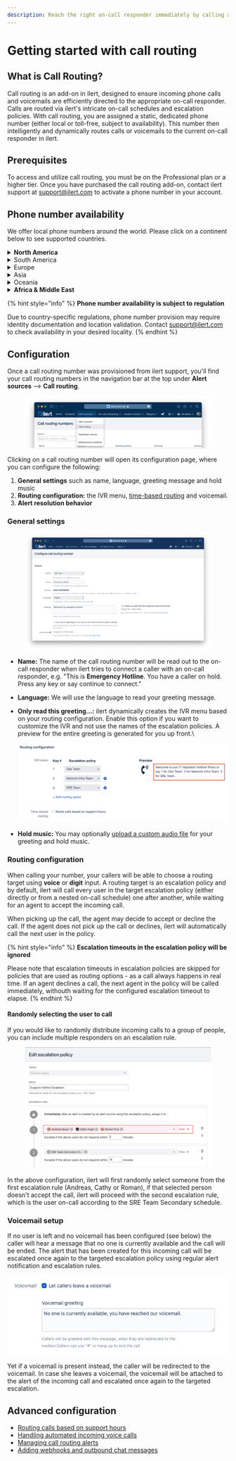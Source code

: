 ```yaml
---
description: Reach the right on-call responder immediately by calling a phone number
---
```


# Getting started with call routing

## **What is Call Routing?**

Call routing is an add-on in ilert, designed to ensure incoming phone calls and voicemails are efficiently directed to the appropriate on-call responder. Calls are routed via ilert's intricate on-call schedules and escalation policies. With call routing, you are assigned a static, dedicated phone number (either local or toll-free, subject to availability). This number then intelligently and dynamically routes calls or voicemails to the current on-call responder in ilert.

## Prerequisites

To access and utilize call routing, you must be on the Professional plan or a higher tier. Once you have purchased the call routing add-on, contact ilert support at support@ilert.com to activate a phone number in your account.

## Phone number availability

We offer local phone numbers around the world. Please click on a continent below to see  supported countries.

<details>

<summary><strong>North America</strong></summary>

* United States
* Canada
* Barbados
* Dominican Republic
* El Salvador
* Jamaica
* Mexico
* Panama
* Puerto Rico

</details>

<details>

<summary>South America</summary>

* Argentina
* Chile
* Colombia
* Ecuador
* Grenada
* Brazil

</details>

<details>

<summary>Europe</summary>

* Austria
* Bosnia and Herzegovina
* Bulgaria
* Croatia
* Cyprus
* Czech Republic&#x20;
* Estonia
* France
* Germany
* Greece
* Hungary
* Ireland
* Romania
* Slovenia
* Switzerland
* United Kingdom
* Denmark
* Finland
* Netherlands
* Poland

</details>

<details>

<summary>Asia</summary>

* Indonesia
* Israel
* Japan
* Macau
* Philippines
* Thailand

</details>

<details>

<summary>Oceania</summary>

* Australia
* New Zealand

</details>

<details>

<summary><strong>Africa &#x26; Middle East</strong></summary>

* Benin
* Ghana
* Kenya
* Mali
* Mauritius
* South Africa
* Sudan
* Tunisia
* Uganda

</details>

{% hint style="info" %}
**Phone number availability is subject to regulation**

Due to country-specific regulations, phone number provision may require identity documentation and location validation. Contact support@ilert.com to check availability in your desired locality.
{% endhint %}

## Configuration

Once a call routing number was provisioned from ilert support, you'll find your call routing numbers in the navigation bar at the top under **Alert sources** --> **Call routing**.

<figure><img src="../../.gitbook/assets/Screenshot 2023-08-10 at 13.48.38.png" alt=""><figcaption></figcaption></figure>

Clicking on a call routing number will open its configuration page, where you can configure the following:

1. **General settings** such as name, language, greeting message and hold music
2. **Routing configuration:** the IVR menu, [time-based routing](routing-calls-based-on-support-hours.md) and voicemail.
3. **Alert resolution behavior**

### General settings

<figure><img src="../../.gitbook/assets/Screenshot 2023-08-10 at 13.51.55.png" alt=""><figcaption></figcaption></figure>

* **Name:** The name of the call routing number will be read out to the on-call responder when ilert tries to connect a caller with an on-call responder, e.g. "This is **Emergency Hotline**. You have a caller on hold. Press any key or say continue to connect."
* **Language:** We will use the language to read your greeting message.
*   **Only read this greeting...:** ilert dynamically creates the IVR menu based on your routing configuration. Enable this option if you want to customize the IVR and not use the names of the escalation policies. A preview for the entire greeting is generated for you up front.\


    ![](<../../.gitbook/assets/Screenshot 2021-10-28 at 09.23.45.png>)
* **Hold music:** You may optionally [upload a custom audio file](../uploading-custom-audio-responses.md) for your greeting and hold music.

### Routing configuration

When calling your number, your callers will be able to choose a routing target using **voice** or **digit** input. A routing target is an escalation policy and by default, ilert will call every user in the target escalation policy (either directly or from a nested on-call schedule) one after another, while waiting for an agent to accept the incoming call.

When picking up the call, the agent may decide to accept or decline the call. If the agent does not pick up the call or declines, ilert will automatically call the next user in the policy.

{% hint style="info" %}
**Escalation timeouts in the escalation policy will be ignored**

Please note that escalation timeouts in escalation policies are skipped for policies that are used as routing options - as a call always happens in real time. If an agent declines a call, the next agent in the policy will be called immediately, withouth waiting for the configured escalation timeout to elapse.
{% endhint %}

#### Randomly selecting the user to call

If you would like to randomly distribute incoming calls to a group of people, you can include multiple responders on an escalation rule.

<figure><img src="../../.gitbook/assets/Screen Shot 2022-09-02 at 10.44.08.png" alt=""><figcaption></figcaption></figure>

In the above configuration, ilert will first randomly select someone from the first escalation rule (Andreas, Cathy or Roman), if that selected person doesn't accept the call, ilert will proceed with the second escalation rule, which is the user on-call according to the SRE Team Secondary schedule.

### Voicemail setup

If no user is left and no voicemail has been configured (see below) the caller will hear a message that no one is currently available and the call will be ended. The alert that has been created for this incoming call will be escalated once again to the targeted escalation policy using regular alert notification and escalation rules.

![](<../../.gitbook/assets/image (10).png>)

Yet if a voicemail is present instead, the caller will be redirected to the voicemail. In case she leaves a voicemail, the voicemail will be attached to the alert of the incoming call and escalated once again to the targeted escalation.

## Advanced configuration

* [Routing calls based on support hours](routing-calls-based-on-support-hours.md)
* [Handling automated incoming voice calls](voicemail-only-mode.md)
* [Managing call routing alerts](managing-call-routing-incidents.md)
* [Adding webhooks and outbound chat messages](adding-webhooks-and-outbound-chat-messages.md)

